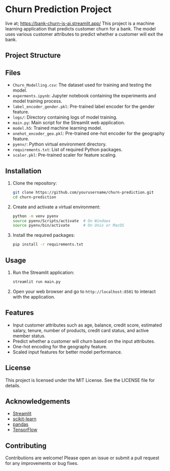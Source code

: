 # Churn Prediction Project
live at; https://bank-churn-js-ai.streamlit.app/
This project is a machine learning application that predicts customer churn for a bank. The model uses various customer attributes to predict whether a customer will exit the bank.

## Project Structure

## Files

- `Churn_Modelling.csv`: The dataset used for training and testing the model.
- `experments.ipynb`: Jupyter notebook containing the experiments and model training process.
- `label_encoder_gender.pkl`: Pre-trained label encoder for the gender feature.
- `logs/`: Directory containing logs of model training.
- `main.py`: Main script for the Streamlit web application.
- `model.h5`: Trained machine learning model.
- `onehot_encoder_geo.pkl`: Pre-trained one-hot encoder for the geography feature.
- `pyenv/`: Python virtual environment directory.
- `requirements.txt`: List of required Python packages.
- `scaler.pkl`: Pre-trained scaler for feature scaling.

## Installation

1. Clone the repository:
    ```sh
    git clone https://github.com/yourusername/churn-prediction.git
    cd churn-prediction
    ```

2. Create and activate a virtual environment:
    ```sh
    python -m venv pyenv
    source pyenv/Scripts/activate  # On Windows
    source pyenv/bin/activate      # On Unix or MacOS
    ```

3. Install the required packages:
    ```sh
    pip install -r requirements.txt
    ```

## Usage

1. Run the Streamlit application:
    ```sh
    streamlit run main.py
    ```

2. Open your web browser and go to `http://localhost:8501` to interact with the application.

## Features

- Input customer attributes such as age, balance, credit score, estimated salary, tenure, number of products, credit card status, and active member status.
- Predict whether a customer will churn based on the input attributes.
- One-hot encoding for the geography feature.
- Scaled input features for better model performance.

## License

This project is licensed under the MIT License. See the LICENSE file for details.

## Acknowledgements

- [Streamlit](https://streamlit.io/)
- [scikit-learn](https://scikit-learn.org/)
- [pandas](https://pandas.pydata.org/)
- [TensorFlow](https://www.tensorflow.org/)

## Contributing

Contributions are welcome! Please open an issue or submit a pull request for any improvements or bug fixes.
